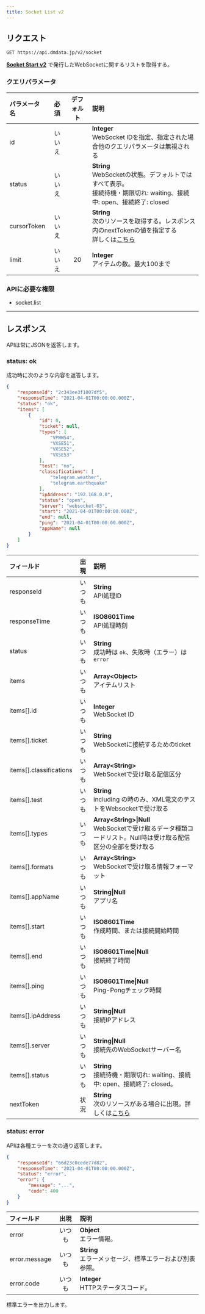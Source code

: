 ```yaml
---
title: Socket List v2
---
```


## リクエスト

`GET https://api.dmdata.jp/v2/socket`

[**Socket Start v2**](/docs/reference/api/v2/socket.start.md) で発行したWebSocketに関するリストを取得する。

### クエリパラメータ
|パラメータ名|必須|デフォルト|説明|
|:--|:-:|:-:|:--|
|id|いいえ||**Integer** <br/> WebSocket IDを指定、指定された場合他のクエリパラメータは無視される|
|status|いいえ||**String** <br/> WebSocketの状態。デフォルトではすべて表示。<br/>接続待機・期限切れ: waiting、接続中: open、接続終了: closed|
|cursorToken|いいえ||**String** <br/> 次のリソースを取得する。レスポンス内のnextTokenの値を指定する<br/>詳しくは[こちら](/docs/reference/api/v2#カーソルトークン)|
|limit|いいえ|20|**Integer** <br/> アイテムの数。最大100まで|

### APIに必要な権限
* socket.list

---

## レスポンス
APIは常にJSONを返答します。

### status: ok
成功時に次のような内容を返答します。

```json
{
    "responseId": "2c343ee3f1007df5",
    "responseTime": "2021-04-01T00:00:00.000Z",
    "status": "ok",
    "items": [
        {
            "id": 0,
            "ticket": null,
            "types": [
                "VPWW54",
                "VXSE51",
                "VXSE52",
                "VXSE53"
            ],
            "test": "no",
            "classifications": [
                "telegram.weather",
                "telegram.earthquake"
            ],
            "ipAddress": "192.168.0.0",
            "status": "open",
            "server": "websocket-03",
            "start": "2021-04-01T00:00:00.000Z",
            "end": null,
            "ping": "2021-04-01T00:00:00.000Z",
            "appName": null
        }
    ]
}
```

|フィールド|出現|説明|
|:--|:-:|:--|
|responseId|いつも|**String** <br/> API処理ID|
|responseTime|いつも|**ISO8601Time** <br/> API処理時刻|
|status|いつも|**String** <br/> 成功時は `ok`、失敗時（エラー）は `error`|
|items|いつも|**Array<Object\>** <br/> アイテムリスト|
|items[\].id|いつも|**Integer** <br/> WebSocket ID|
|items[\].ticket|いつも|**String** <br/> WebSocketに接続するためのticket|
|items[\].classifications|いつも|**Array<String\>** <br/> WebSocketで受け取る配信区分|
|items[\].test|いつも|**String** <br/> including の時のみ、XML電文のテストをWebsocketで受け取る|
|items[\].types|いつも|**Array<String\>\|Null** <br/> WebSocketで受け取るデータ種類コードリスト。Null時は受け取る配信区分の全部を受け取る|
|items[\].formats|いつも|**Array<String\>** <br/> WebSocketで受け取る情報フォーマット|
|items[\].appName|いつも|**String\|Null** <br/> アプリ名|
|items[\].start|いつも|**ISO8601Time** <br/> 作成時間、または接続開始時間|
|items[\].end|いつも|**ISO8601Time\|Null** <br/> 接続終了時間|
|items[\].ping|いつも|**ISO8601Time\|Null** <br/> Ping-Pongチェック時間|
|items[\].ipAddress|いつも|**String\|Null** <br/> 接続IPアドレス|
|items[\].server|いつも|**String\|Null** <br/> 接続先のWebSocketサーバー名|
|items[\].status|いつも|**String** <br/> 接続待機・期限切れ: waiting、接続中: open、接続終了: closed。|
|nextToken|状況|**String** <br/> 次のリソースがある場合に出現。詳しくは[こちら](/docs/reference/api/v2#カーソルトークン)|

### status: error
APIは各種エラーを次の通り返答します。

```json
{
    "responseId": "66d23c0cede77d82",
    "responseTime": "2021-04-01T00:00:00.000Z",
    "status": "error",
    "error": {
        "message": "...",
        "code": 400
    }
}
```

|フィールド|出現|説明|
|:--|:-:|:--|
|error|いつも|**Object** <br/> エラー情報。|
|error.message|いつも|**String** <br/> エラーメッセージ、標準エラーおよび別表参照。|
|error.code|いつも|**Integer** <br/> HTTPステータスコード。|

標準エラーを出力します。
